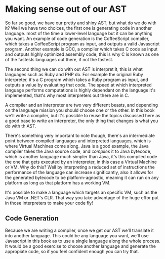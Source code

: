 # Making sense out of our AST
So far so good, we have our pretty and shiny AST, but what do we do with it?
Well we have two choices, the first one is generating code in another language.
most of the time a lower-level language but it can be anything you want. An
example of code generation is the CoffeeScript compiler, which takes a
CoffeeScript program as input, and outputs a valid Javascript program. Another
example is GCC, a compiler which takes C code as input and outputs highly
optimized assembly code, this is why C is known as one of the fastests languages
out there, if not the fastest.

The second thing we can do with out AST is interpret it, this is what languages
such as Ruby and PHP do. For example the original Ruby interpreter, it's a C
program which takes a Ruby program as input, and outputs a value by evaluating
that code. The speed at which interpreted language performs computations is
highly dependant on the language it's implemented, that's why most interpreters
out there are in C.

A compiler and an interpreter are two very different beasts, and depending on
the language mission you should choose one or the other. In this book we'll
write a compiler, but it's possible to reuse the topics discussed here as a good
base to write an interpreter, the only thing that changes is what you do with th
AST.

There's something very important to note though, there's an intermediate point
between compiled languages and interpreted languages, which is where Virtual
Machines come along. Java is a good example, the Java compiler takes the Java
source code, and _compiles_ it to Java bytecode, which is another language much
simpler than Java, it's this compiled code the one that gets executed by an
interpreter, in this case a Virtual Machine or VM. Why do this? Well by
interpreting a reduced set of instructions the performance of the language can
increase significantly, also it allows for the generated bytecode to be
platform-agnostic, meaning it can run on any platform as long as that platform
has a working VM.

It's possible to make a language which targets an specific VM, such as the Java
VM or .NET's CLR. That way you take advantage of the huge effor put in those
interpreters to make your code fly!

## Code Generation
Because we are writing a compiler, once we get our AST we'll translate it into
another language. This could be any language you want, we'll use Javascript in
this book as to use a single language along the whole process. It would be a
good exercise to choose another language and generate the appropiate code, so if
you feel confident enough you can try that.
